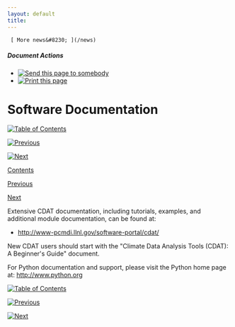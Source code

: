```yaml
---
layout: default
title: 
---
```


     [ More news&#8230; ](/news)

#####  Document Actions

  * [ ![Send this page to somebody](media/mail_icon.gif) ](/cdat/download/installation-guide/software-documentation/sendto_form)
  * [ ![Print this page](media/print_icon.gif) ](/this.print\(\))

#  Software Documentation

[ ![Table of Contents](media/arrow-up) ](/)

[ ![Previous](media/arrow-left) ](/introduction)

[ ![Next](media/arrow-right) ](/software-platforms)

[ Contents ](/)

[ Previous ](/introduction)

[ Next ](/software-platforms)

Extensive CDAT documentation, including tutorials, examples, and additional
module documentation, can be found at:

  * [ http://www-pcmdi.llnl.gov/software-portal/cdat/ ](/software-portal/cdat/)

New CDAT users should start with the "Climate Data Analysis Tools (CDAT): A
Beginner's Guide" document.

For Python documentation and support, please visit the Python home page at: [
http://www.python.org ](/)

[ ![Table of Contents](media/arrow-up) ](/)

[ ![Previous](media/arrow-left) ](/introduction)

[ ![Next](media/arrow-right) ](/software-platforms)
